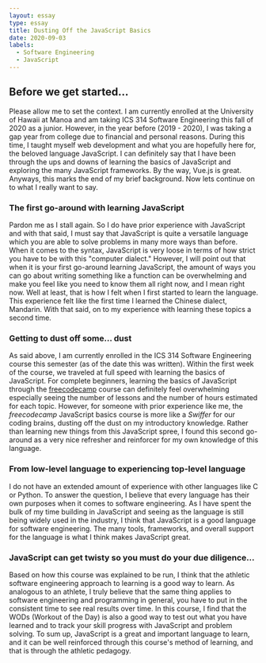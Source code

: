 ```yaml
---
layout: essay
type: essay
title: Dusting Off the JavaScript Basics
date: 2020-09-03
labels:
  - Software Engineering
  - JavaScript
---
```


## **Before we get started...**

Please allow me to set the context. I am currently enrolled at the University of Hawaii at Manoa and am taking ICS 314 Software Engineering this fall of 2020 as a junior. However, in the year before (2019 - 2020), I was taking a gap year from college due to financial and personal reasons. During this time, I taught myself web development and what you are hopefully here for, the beloved language JavaScript. I can definitely say that I have been through the ups and downs of learning the basics of JavaScript and exploring the many JavaScript frameworks. By the way, Vue.js is great. Anyways, this marks the end of my brief background. Now lets continue on to what I really want to say.

### **The first go-around with learning JavaScript**

Pardon me as I stall again. So I do have prior experience with JavaScript and with that said, I must say that JavaScript is quite a versatile language which you are able to solve problems in many more ways than before. When it comes to the syntax, JavaScript is very loose in terms of how strict you have to be with this "computer dialect." However, I will point out that when it is your first go-around learning JavaScript, the amount of ways you can go about writing something like a function can be overwhelming and make you feel like you need to know them all right now, and I mean right now. Well at least, that is how I felt when I first started to learn the language. This experience felt like the first time I learned the Chinese dialect, Mandarin. With that said, on to my experience with learning these topics a second time.

### **Getting to dust off some... dust**

As said above, I am currently enrolled in the ICS 314 Software Engineering course this semester (as of the date this was written). Within the first week of the course, we traveled at full speed with learning the basics of JavaScript. For complete beginners, learning the basics of JavaScript through the [freecodecamp](https://www.freecodecamp.org/) course can definitely feel overwhelming especially seeing the number of lessons and the number of hours estimated for each topic. However, for someone with prior experience like me, the _freecodecamp_ JavaScript basics course is more like a _Swiffer_ for our coding brains, dusting off the dust on my introductory knowledge. Rather than learning new things from this JavaScript spree, I found this second go-around as a very nice refresher and reinforcer for my own knowledge of this language.

### **From low-level language to experiencing top-level language**

I do not have an extended amount of experience with other languages like C or Python. To answer the question, I believe that every language has their own purposes when it comes to software engineering. As I have spent the bulk of my time building in JavaScript and seeing as the language is still being widely used in the industry, I think that JavaScript is a good language for software engineering. The many tools, frameworks, and overall support for the language is what I think makes JavaScript great.

### **JavaScript can get twisty so you must do your due diligence...**

Based on how this course was explained to be run, I think that the athletic software engineering approach to learning is a good way to learn. As analogous to an athlete, I truly believe that the same thing applies to software engineering and programming in general, you have to put in the consistent time to see real results over time. In this course, I find that the WODs (Workout of the Day) is also a good way to test out what you have learned and to track your skill progress with JavaScript and problem solving. To sum up, JavaScript is a great and important language to learn, and it can be well reinforced through this course's method of learning, and that is through the athletic pedagogy.
